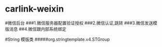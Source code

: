 # carlink-weixin

#微信后台
###1.微信服务器配置验证授权
###2.微信认证,跳转
###3.微信发送模版消息
##4.微信跟内部系统绑定


#String 模版类
#####org.stringtemplate.v4.STGroup